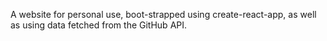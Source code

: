 A website for personal use, boot-strapped using create-react-app, as well as using data fetched from the GitHub API.
